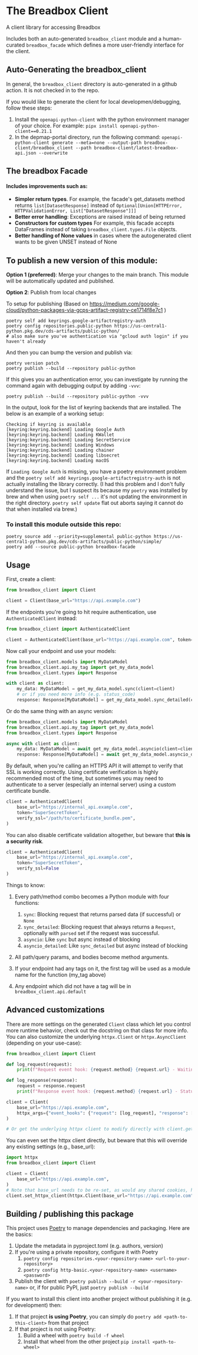 # The Breadbox Client

A client library for accessing Breadbox

Includes both an auto-generated `breadbox_client` module and a human-curated `breadbox_facade` which defines a more user-friendly interface for the client. 


## Auto-Generating the breadbox_client
In general, the `breadbox_client` directory is auto-generated in a github action. It is not checked in to the repo.

If you would like to generate the client for local developmen/debugging, follow these steps:
1. Install the `openapi-python-client` with the python environment manager of your choice. For example: `pipx install openapi-python-client==0.21.1`
2. In the depmap-portal directory, run the following command: `openapi-python-client generate --meta=none --output-path breadbox-client/breadbox_client --path breadbox-client/latest-breadbox-api.json --overwrite`


## The breadbox Facade 

#### Includes improvements such as:

- **Simpler return types**. For example, the facade's get_datasets method returns `list[DatasetResponse]` instead of `Optional[Union[HTTPError, HTTPValidationError, List["DatasetResponse"]]]`
- **Better error handling**: Exceptions are raised instead of being returned
- **Constructors for custom types** For example, this facade accepts DataFrames instead of taking `breadbox_client.types.File` objects.
- **Better handling of None values** in cases where the autogenerated client wants to be given UNSET instead of None

## To publish a new version of this module:

**Option 1 (preferred)**: Merge your changes to the main branch. This module will be automatically updated and published. 

**Option 2**: Publish from local changes

To setup for publishing (Based on https://medium.com/google-cloud/python-packages-via-gcps-artifact-registry-ce1714f8e7c1 )

```
poetry self add keyrings.google-artifactregistry-auth
poetry config repositories.public-python https://us-central1-python.pkg.dev/cds-artifacts/public-python/
# also make sure you've authentication via "gcloud auth login" if you haven't already
```

And then you can bump the version and publish via:

```
poetry version patch
poetry publish --build --repository public-python
```

If this gives you an authentication error, you can investigate by running
the command again with debugging output by adding `-vvv`:

```
poetry publish --build --repository public-python -vvv
```

In the output, look for the list of keyring backends that are installed. The
below is an example of a working setup:

```
Checking if keyring is available
[keyring:keyring.backend] Loading Google Auth
[keyring:keyring.backend] Loading KWallet
[keyring:keyring.backend] Loading SecretService
[keyring:keyring.backend] Loading Windows
[keyring:keyring.backend] Loading chainer
[keyring:keyring.backend] Loading libsecret
[keyring:keyring.backend] Loading macOS
```

If `Loading Google Auth` is missing, you have a poetry environment problem
and the `poetry self add keyrings.google-artifactregistry-auth` is not
actually installing the library correctly. (I had this problem and I don't
fully understand the issue, but I suspect its because my `poetry` was
installed by brew and when using `poetry self ...` it's not updating the
environment in the right directory. `poetry self update` flat out aborts
saying it cannot do that when installed via brew.)

### To install this module outside this repo:

```
poetry source add --priority=supplemental public-python https://us-central1-python.pkg.dev/cds-artifacts/public-python/simple/
poetry add --source public-python breadbox-facade
```

## Usage

First, create a client:

```python
from breadbox_client import Client

client = Client(base_url="https://api.example.com")
```

If the endpoints you're going to hit require authentication, use `AuthenticatedClient` instead:

```python
from breadbox_client import AuthenticatedClient

client = AuthenticatedClient(base_url="https://api.example.com", token="SuperSecretToken")
```

Now call your endpoint and use your models:

```python
from breadbox_client.models import MyDataModel
from breadbox_client.api.my_tag import get_my_data_model
from breadbox_client.types import Response

with client as client:
    my_data: MyDataModel = get_my_data_model.sync(client=client)
    # or if you need more info (e.g. status_code)
    response: Response[MyDataModel] = get_my_data_model.sync_detailed(client=client)
```

Or do the same thing with an async version:

```python
from breadbox_client.models import MyDataModel
from breadbox_client.api.my_tag import get_my_data_model
from breadbox_client.types import Response

async with client as client:
    my_data: MyDataModel = await get_my_data_model.asyncio(client=client)
    response: Response[MyDataModel] = await get_my_data_model.asyncio_detailed(client=client)
```

By default, when you're calling an HTTPS API it will attempt to verify that SSL is working correctly. Using certificate verification is highly recommended most of the time, but sometimes you may need to authenticate to a server (especially an internal server) using a custom certificate bundle.

```python
client = AuthenticatedClient(
    base_url="https://internal_api.example.com",
    token="SuperSecretToken",
    verify_ssl="/path/to/certificate_bundle.pem",
)
```

You can also disable certificate validation altogether, but beware that **this is a security risk**.

```python
client = AuthenticatedClient(
    base_url="https://internal_api.example.com",
    token="SuperSecretToken",
    verify_ssl=False
)
```

Things to know:

1. Every path/method combo becomes a Python module with four functions:

   1. `sync`: Blocking request that returns parsed data (if successful) or `None`
   1. `sync_detailed`: Blocking request that always returns a `Request`, optionally with `parsed` set if the request was successful.
   1. `asyncio`: Like `sync` but async instead of blocking
   1. `asyncio_detailed`: Like `sync_detailed` but async instead of blocking

1. All path/query params, and bodies become method arguments.
1. If your endpoint had any tags on it, the first tag will be used as a module name for the function (my_tag above)
1. Any endpoint which did not have a tag will be in `breadbox_client.api.default`

## Advanced customizations

There are more settings on the generated `Client` class which let you control more runtime behavior, check out the docstring on that class for more info. You can also customize the underlying `httpx.Client` or `httpx.AsyncClient` (depending on your use-case):

```python
from breadbox_client import Client

def log_request(request):
    print(f"Request event hook: {request.method} {request.url} - Waiting for response")

def log_response(response):
    request = response.request
    print(f"Response event hook: {request.method} {request.url} - Status {response.status_code}")

client = Client(
    base_url="https://api.example.com",
    httpx_args={"event_hooks": {"request": [log_request], "response": [log_response]}},
)

# Or get the underlying httpx client to modify directly with client.get_httpx_client() or client.get_async_httpx_client()
```

You can even set the httpx client directly, but beware that this will override any existing settings (e.g., base_url):

```python
import httpx
from breadbox_client import Client

client = Client(
    base_url="https://api.example.com",
)
# Note that base_url needs to be re-set, as would any shared cookies, headers, etc.
client.set_httpx_client(httpx.Client(base_url="https://api.example.com", proxies="http://localhost:8030"))
```

## Building / publishing this package

This project uses [Poetry](https://python-poetry.org/) to manage dependencies and packaging. Here are the basics:

1. Update the metadata in pyproject.toml (e.g. authors, version)
1. If you're using a private repository, configure it with Poetry
   1. `poetry config repositories.<your-repository-name> <url-to-your-repository>`
   1. `poetry config http-basic.<your-repository-name> <username> <password>`
1. Publish the client with `poetry publish --build -r <your-repository-name>` or, if for public PyPI, just `poetry publish --build`

If you want to install this client into another project without publishing it (e.g. for development) then:

1. If that project **is using Poetry**, you can simply do `poetry add <path-to-this-client>` from that project
1. If that project is not using Poetry:
   1. Build a wheel with `poetry build -f wheel`
   1. Install that wheel from the other project `pip install <path-to-wheel>`
